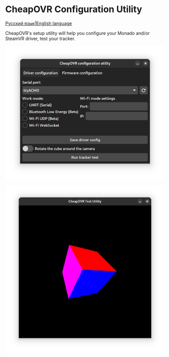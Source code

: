 # CheapOVR Configuration Utility

[Русский язык](readme_ru.md)|[English language](readme.md)

CheapOVR's setup utility will help you configure your Monado and/or SteamVR driver, test your tracker.

![](images/scr1.png)

![](images/scr2.png)
